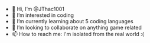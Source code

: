 - 👋 Hi, I’m @JThac1001
- 👀 I’m interested in coding
- 🌱 I’m currently learning about 5 coding languages
- 💞️ I’m looking to collaborate on anything game related
- 📫 How to reach me: I'm isolated from the real world :(

<!---
JThac1001/JThac1001 is a ✨ special ✨ repository because its `README.md` (this file) appears on your GitHub profile.
You can click the Preview link to take a look at your changes.
--->
